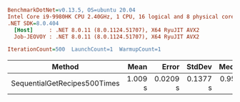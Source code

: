 ``` ini

BenchmarkDotNet=v0.13.5, OS=ubuntu 20.04
Intel Core i9-9980HK CPU 2.40GHz, 1 CPU, 16 logical and 8 physical cores
.NET SDK=8.0.404
  [Host]     : .NET 8.0.11 (8.0.1124.51707), X64 RyuJIT AVX2
  Job-JEOVOY : .NET 8.0.11 (8.0.1124.51707), X64 RyuJIT AVX2

IterationCount=500  LaunchCount=1  WarmupCount=1

```
|                       Method |    Mean |    Error |   StdDev |   Median | Allocated |
|----------------------------- |--------:|---------:|---------:|---------:|----------:|
| SequentialGetRecipes500Times | 1.009 s | 0.0209 s | 0.1377 s | 0.9566 s | 137.68 KB |
